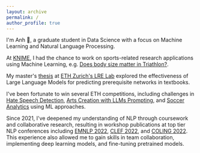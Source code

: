 ```yaml
---
layout: archive
permalink: /
author_profile: true
---
```


I'm Anh 👋, a graduate student in Data Science with a focus on Machine Learning and Natural Language Processing.

At [KNIME](https://www.knime.com), I had the chance to work on sports-related research applications using Machine Learning, e.g. [Does body size matter in Triathlon?](https://www.knime.com/blog/does-body-size-matter-in-triathlon). 

My master's [thesis](https://drive.google.com/file/d/1eVe5mFt36n26ADedGGOQgyazaaOQSimQ/view) at [ETH Zurich's LRE Lab](https://lre.inf.ethz.ch) explored the effectiveness of Large Language Models for predicting prerequisite networks in textbooks. 

I've been fortunate to win several ETH competitions, including challenges in [Hate Speech Detection](https://latsis2023.ethz.ch/program.html), [Arts Creation with LLMs Prompting](https://www.datathon.ai), and [Soccer Analytics](https://sn.ethz.ch/hs23/sasc.html) using ML approaches. 

Since 2021, I've deepened my understanding of NLP through coursework and collaborative research, resulting in workshop publications at top tier NLP conferences including [EMNLP 2022](https://aclanthology.org/2022.case-1.11.pdf), [CLEF 2022](https://ceur-ws.org/Vol-3180/paper-86.pdf), and [COLING 2022](https://aclanthology.org/2022.vardial-1.10.pdf). This experience also allowed me to gain skills in team collaboration, implementing deep learning models, and fine-tuning pretrained models.


